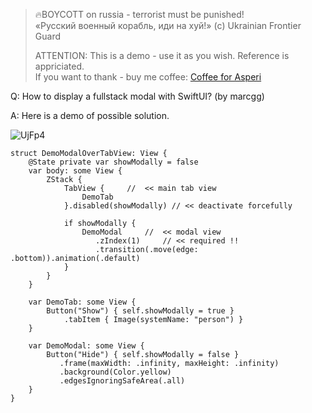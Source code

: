 >
> 🔥BOYCOTT on russia - terrorist must be punished!<br>
> «Русский военный корабль, иди на хуй!» (c) Ukrainian Frontier Guard
> 
> ATTENTION: This is a demo - use it as you wish. Reference is appriciated.<br>
> If you want to thank - buy me coffee: [Coffee for Asperi](https://secure.wayforpay.com/donate/asperi)
>

Q: How to display a fullstack modal with SwiftUI? (by marcgg)

A: Here is a demo of possible solution.

![UjFp4](https://user-images.githubusercontent.com/62171579/182540987-7256496e-6203-4052-ac2f-f9da7f54cbbf.gif)

```
struct DemoModalOverTabView: View {
    @State private var showModally = false
    var body: some View {
        ZStack {
            TabView {     //  << main tab view
                DemoTab
            }.disabled(showModally) // << deactivate forcefully

            if showModally {
                DemoModal     //  << modal view
                   .zIndex(1)     // << required !!
                   .transition(.move(edge: .bottom)).animation(.default)
            }
        }
    }

    var DemoTab: some View {
        Button("Show") { self.showModally = true }
            .tabItem { Image(systemName: "person") }
    }

    var DemoModal: some View {
        Button("Hide") { self.showModally = false }
           .frame(maxWidth: .infinity, maxHeight: .infinity)
           .background(Color.yellow)
           .edgesIgnoringSafeArea(.all)
    }
}
```
